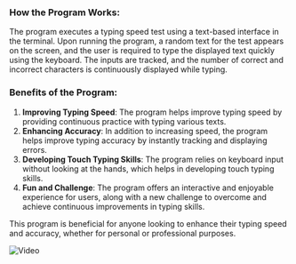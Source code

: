 ### How the Program Works:
The program executes a typing speed test using a text-based interface in the terminal. Upon running the program, a random text for the test appears on the screen, and the user is required to type the displayed text quickly using the keyboard. The inputs are tracked, and the number of correct and incorrect characters is continuously displayed while typing.

### Benefits of the Program:
1. **Improving Typing Speed**: The program helps improve typing speed by providing continuous practice with typing various texts.
2. **Enhancing Accuracy**: In addition to increasing speed, the program helps improve typing accuracy by instantly tracking and displaying errors.
3. **Developing Touch Typing Skills**: The program relies on keyboard input without looking at the hands, which helps in developing touch typing skills.
4. **Fun and Challenge**: The program offers an interactive and enjoyable experience for users, along with a new challenge to overcome and achieve continuous improvements in typing skills.

This program is beneficial for anyone looking to enhance their typing speed and accuracy, whether for personal or professional purposes.

![Video](https://github.com/noone313/typing-speed-test)




